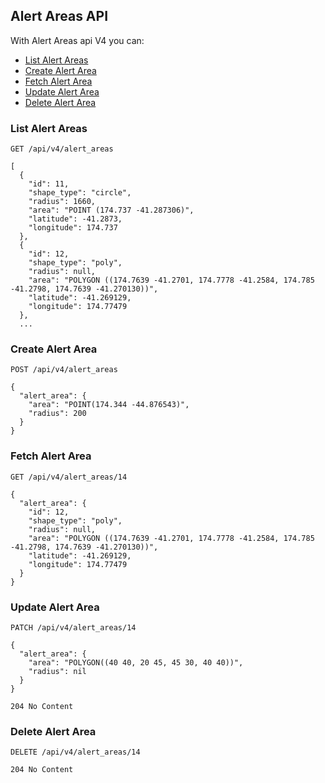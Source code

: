 ## Alert Areas API
With Alert Areas api V4 you can:

- [List Alert Areas](#list-alert-areas)
- [Create Alert Area](#create-alert-area)
- [Fetch Alert Area](#fetch-alert-area)
- [Update Alert Area](#update-alert-area)
- [Delete Alert Area](#delete-alert-area)

### List Alert Areas

```
GET /api/v4/alert_areas
```

```
[
  {
    "id": 11,
    "shape_type": "circle",
    "radius": 1660,
    "area": "POINT (174.737 -41.287306)",
    "latitude": -41.2873,
    "longitude": 174.737
  },
  {
    "id": 12,
    "shape_type": "poly",
    "radius": null,
    "area": "POLYGON ((174.7639 -41.2701, 174.7778 -41.2584, 174.785 -41.2798, 174.7639 -41.270130))",
    "latitude": -41.269129,
    "longitude": 174.77479
  },
  ...
```

### Create Alert Area

```
POST /api/v4/alert_areas

{
  "alert_area": {
    "area": "POINT(174.344 -44.876543)",
    "radius": 200
  }
}
```

### Fetch Alert Area

```
GET /api/v4/alert_areas/14
```
```
{
  "alert_area": {
    "id": 12,
    "shape_type": "poly",
    "radius": null,
    "area": "POLYGON ((174.7639 -41.2701, 174.7778 -41.2584, 174.785 -41.2798, 174.7639 -41.270130))",
    "latitude": -41.269129,
    "longitude": 174.77479
  }
}
```

### Update Alert Area

```
PATCH /api/v4/alert_areas/14

{
  "alert_area": {
    "area": "POLYGON((40 40, 20 45, 45 30, 40 40))",
    "radius": nil
  }
}
```

```
204 No Content
```

### Delete Alert Area

```
DELETE /api/v4/alert_areas/14
```

```
204 No Content
```
